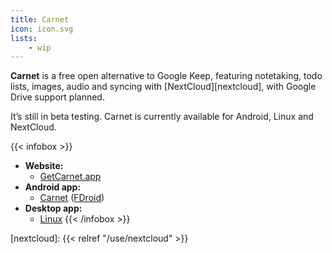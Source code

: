 ```yaml
---
title: Carnet
icon: icon.svg
lists:
    - wip
---
```


**Carnet** is a free open alternative to Google Keep, featuring notetaking, todo lists, images, audio and syncing with [NextCloud][nextcloud], with Google Drive support planned. 

It’s still in beta testing. Carnet is currently available for Android, Linux and NextCloud.

{{< infobox >}}
- **Website:** 
    - [GetCarnet.app](https://getcarnet.app/)
- **Android app:**
    - [Carnet](https://play.google.com/store/apps/details?id=com.spisoft.quicknote) ([FDroid](https://f-droid.org/app/com.spisoft.quicknote))
- **Desktop app:**
    - [Linux](https://snapcraft.io/carnet)
{{< /infobox >}}

[nextcloud]: {{< relref "/use/nextcloud" >}}
